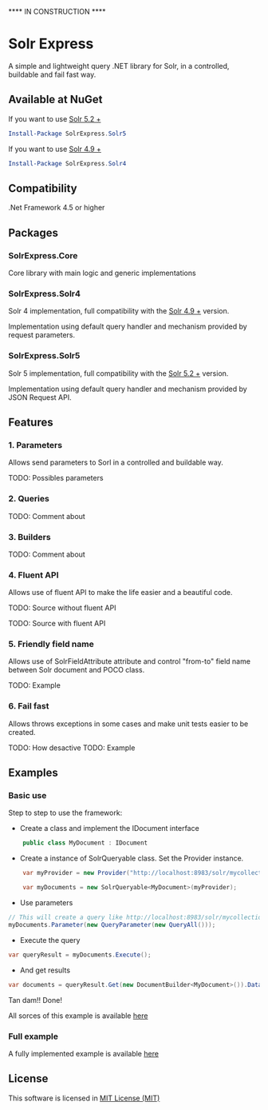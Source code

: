 **** IN CONSTRUCTION ****

# Solr Express

A simple and lightweight query .NET library for Solr, in a controlled, buildable and fail fast way.

## Available at NuGet
If you want to use [Solr 5.2 +](http://archive.apache.org/dist/lucene/solr/5.2.1)

```powershell
Install-Package SolrExpress.Solr5
```

If you want to use [Solr 4.9 +](http://archive.apache.org/dist/lucene/solr/4.9.0)

```powershell
Install-Package SolrExpress.Solr4
```

## Compatibility

.Net Framework 4.5 or higher

## Packages

### SolrExpress.Core
Core library with main logic and generic implementations

### SolrExpress.Solr4
Solr 4 implementation, full compatibility with the [Solr 4.9 +](http://archive.apache.org/dist/lucene/solr/4.9.0) version.

Implementation using default query handler and mechanism provided by request parameters.

### SolrExpress.Solr5
Solr 5 implementation, full compatibility with the [Solr 5.2 +](http://archive.apache.org/dist/lucene/solr/5.2.1) version.

Implementation using default query handler and mechanism provided by JSON Request API.

## Features

### 1. Parameters
Allows send parameters to Sorl in a controlled and buildable way.

TODO: Possibles parameters

### 2. Queries

TODO: Comment about

### 3. Builders

TODO: Comment about

### 4. Fluent API
Allows use of fluent API to make the life easier and a beautiful code.

TODO: Source without fluent API

TODO: Source with fluent API

### 5. Friendly field name
Allows use of SolrFieldAttribute attribute and control "from-to" field name between Solr document and POCO class.

TODO: Example

### 6. Fail fast
Allows throws exceptions in some cases and make unit tests easier to be created.

TODO: How desactive
TODO: Example

## Examples

### Basic use

Step to step to use the framework:

* Create a class and implement the IDocument interface

```csharp
    public class MyDocument : IDocument
```

* Create a instance of SolrQueryable class. Set the Provider instance.

```csharp
    var myProvider = new Provider("http://localhost:8983/solr/mycollection");

    var myDocuments = new SolrQueryable<MyDocument>(myProvider);
```

* Use parameters

```csharp
// This will create a query like http://localhost:8983/solr/mycollection/query?q=*:*
myDocuments.Parameter(new QueryParameter(new QueryAll()));
```

* Execute the query

```csharp
var queryResult = myDocuments.Execute();
```

* And get results

```csharp
var documents = queryResult.Get(new DocumentBuilder<MyDocument>()).Data;
```

Tan dam!! Done!

All sorces of this example is available [here](http://github.com/solr-express/solr-express/Examples/BaseUse)

### Full example

A fully implemented example is available [here](http://github.com/solr-express/solr-express/Examples/SearchUI)

## License

This software is licensed in [MIT License (MIT)](https://github.com/solr-express/solr-express/blob/master/LICENSE)